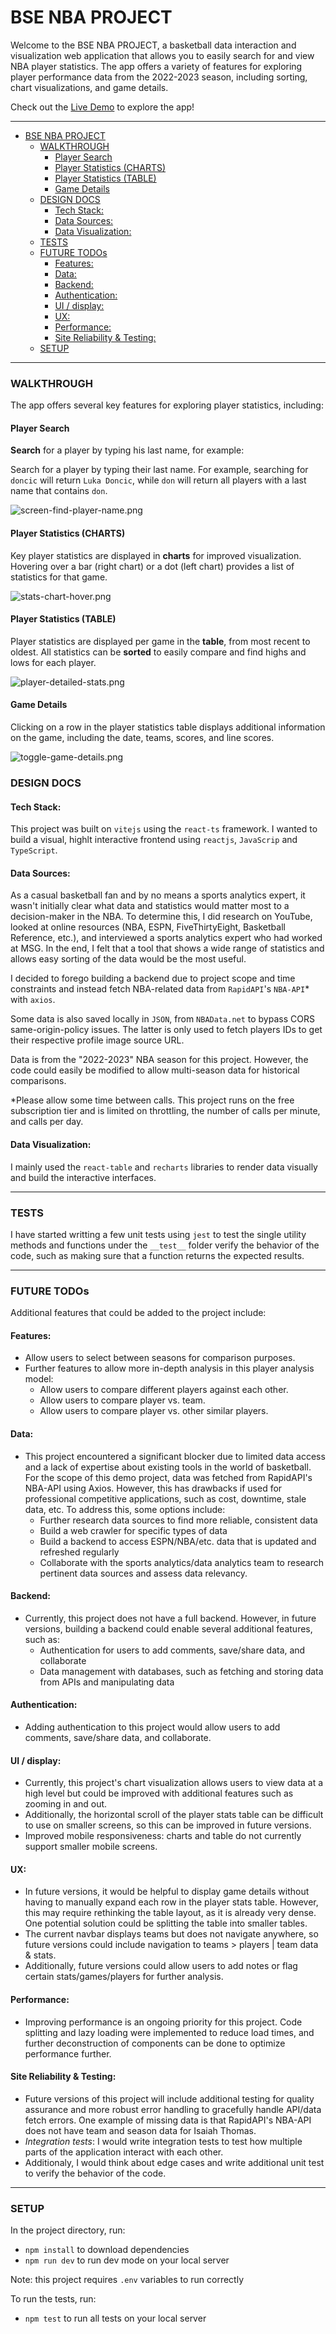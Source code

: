 # BSE NBA PROJECT

Welcome to the BSE NBA PROJECT, a basketball data interaction and visualization web application that allows you to easily search for and view NBA player statistics. The app offers a variety of features for exploring player performance data from the 2022-2023 season, including sorting, chart visualizations, and game details.

Check out the [Live Demo](https://nba-analysis.onrender.com/players/265) to explore the app!

---

- [BSE NBA PROJECT](#bse-nba-project)
    - [WALKTHROUGH](#walkthrough)
      - [Player Search](#player-search)
      - [Player Statistics (CHARTS)](#player-statistics-charts)
      - [Player Statistics (TABLE)](#player-statistics-table)
      - [Game Details](#game-details)
    - [DESIGN DOCS](#design-docs)
      - [Tech Stack:](#tech-stack)
      - [Data Sources:](#data-sources)
      - [Data Visualization:](#data-visualization)
    - [TESTS](#tests)
    - [FUTURE TODOs](#future-todos)
      - [Features:](#features)
      - [Data:](#data)
      - [Backend:](#backend)
      - [Authentication:](#authentication)
      - [UI / display:](#ui--display)
      - [UX:](#ux)
      - [Performance:](#performance)
      - [Site Reliability \& Testing:](#site-reliability--testing)
    - [SETUP](#setup)

---

### WALKTHROUGH

The app offers several key features for exploring player statistics, including:

#### Player Search
**Search** for a player by typing his last name, for example:

Search for a player by typing their last name. For example, searching for `doncic` will return `Luka Doncic`, while `don` will return all players with a last name that contains `don`.

![screen-find-player-name.png](screenshots/screen-find-player-name.png)

#### Player Statistics (CHARTS)
Key player statistics are displayed in **charts** for improved visualization. Hovering over a bar (right chart) or a dot (left chart) provides a list of statistics for that game.

![stats-chart-hover.png](screenshots/stats-chart-hover.png)

#### Player Statistics (TABLE)
Player statistics are displayed per game in the **table**, from most recent to oldest. All statistics can be **sorted** to easily compare and find highs and lows for each player.

![player-detailed-stats.png](screenshots/player-detailed-stats.png)

#### Game Details
Clicking on a row in the player statistics table displays additional information on the game, including the date, teams, scores, and line scores.

![toggle-game-details.png](screenshots/toggle-game-details.png)

### DESIGN DOCS

#### Tech Stack:
This project was built on `vitejs` using the `react-ts` framework.
I wanted to build a visual, highlt interactive frontend using `reactjs`, `JavaScrip` and `TypeScript`.

#### Data Sources:
As a casual basketball fan and by no means a sports analytics expert, it wasn't initially clear what data and statistics would matter most to a decision-maker in the NBA. To determine this, I did research on YouTube, looked at online resources (NBA, ESPN, FiveThirtyEight, Basketball Reference, etc.), and interviewed a sports analytics expert who had worked at MSG. In the end, I felt that a tool that shows a wide range of statistics and allows easy sorting of the data would be the most useful.

I decided to forego building a backend due to project scope and time constraints and instead fetch NBA-related data from `RapidAPI`'s `NBA-API`* with `axios`.

Some data is also saved locally in `JSON`, from `NBAData.net` to bypass CORS same-origin-policy issues. The latter is only used to fetch players IDs to get their respective profile image source URL.

Data is from the "2022-2023" NBA season for this project. However, the code could easily be modified to allow multi-season data for historical comparisons.

*Please allow some time between calls. This project runs on the free subscription tier and is limited on throttling, the number of calls per minute, and calls per day.

#### Data Visualization:
I mainly used the `react-table` and `recharts` libraries to render data visually and build the interactive interfaces.

---

### TESTS
I have started writting a few unit tests using `jest` to test the single utility methods and functions under the `__test__` folder verify the behavior of the code, such as making sure that a function returns the expected results.

---

### FUTURE TODOs

Additional features that could be added to the project include:

#### Features:
- Allow users to select between seasons for comparison purposes.
- Further features to allow more in-depth analysis in this player analysis model:
  - Allow users to compare different players against each other.
  - Allow users to compare player vs. team.
  - Allow users to compare player vs. other similar players.

#### Data:
- This project encountered a significant blocker due to limited data access and a lack of expertise about existing tools in the world of basketball. For the scope of this demo project, data was fetched from RapidAPI's NBA-API using Axios. However, this has drawbacks if used for professional competitive applications, such as cost, downtime, stale data, etc. To address this, some options include:
  - Further research data sources to find more reliable, consistent data
  - Build a web crawler for specific types of data
  - Build a backend to access ESPN/NBA/etc. data that is updated and refreshed regularly
  - Collaborate with the sports analytics/data analytics team to research pertinent data sources and assess data relevancy.

#### Backend:
- Currently, this project does not have a full backend. However, in future versions, building a backend could enable several additional features, such as:
  - Authentication for users to add comments, save/share data, and collaborate
  - Data management with databases, such as fetching and storing data from APIs and manipulating data

#### Authentication:
- Adding authentication to this project would allow users to add comments, save/share data, and collaborate.

#### UI / display:
- Currently, this project's chart visualization allows users to view data at a high level but could be improved with additional features such as zooming in and out.
- Additionally, the horizontal scroll of the player stats table can be difficult to use on smaller screens, so this can be improved in future versions.
- Improved mobile responsiveness: charts and table do not currently support smaller mobile screens.

#### UX:
- In future versions, it would be helpful to display game details without having to manually expand each row in the player stats table. However, this may require rethinking the table layout, as it is already very dense. One potential solution could be splitting the table into smaller tables.
- The current navbar displays teams but does not navigate anywhere, so future versions could include navigation to teams > players | team data & stats.
- Additionally, future versions could allow users to add notes or flag certain stats/games/players for further analysis.

#### Performance:
- Improving performance is an ongoing priority for this project. Code splitting and lazy loading were implemented to reduce load times, and further deconstruction of components can be done to optimize performance further.

#### Site Reliability & Testing:
- Future versions of this project will include additional testing for quality assurance and more robust error handling to gracefully handle API/data fetch errors. One example of missing data is that RapidAPI's NBA-API does not have team and season data for Isaiah Thomas.
- *Integration tests*: I would write integration tests to test how multiple parts of the application interact with each other.
- Additionaly, I would think about edge cases and write additional unit test to verify the behavior of the code.

---

### SETUP
In the project directory, run:

- `npm install` to download dependencies
- `npm run dev` to run dev mode on your local server

Note: this project requires `.env` variables to run correctly

To run the tests, run:

- `npm test` to run all tests on your local server

